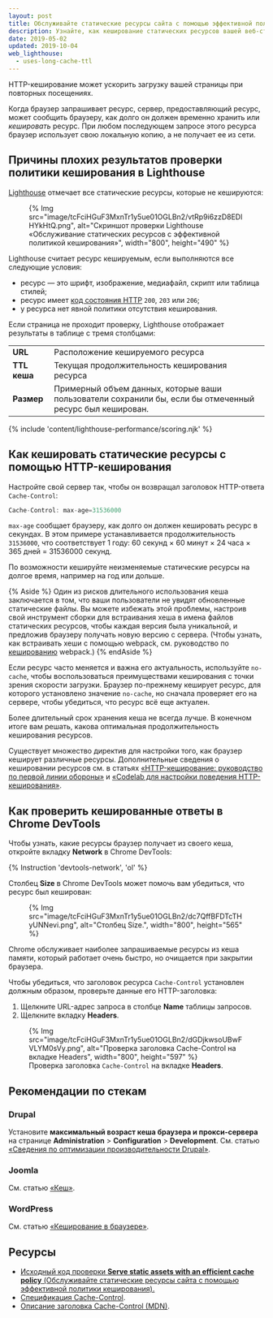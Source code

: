 ```yaml
---
layout: post
title: Обслуживайте статические ресурсы сайта с помощью эффективной политики кеширования
description: Узнайте, как кеширование статических ресурсов вашей веб-страницы может повысить производительность и надежность для повторных посетителей.
date: 2019-05-02
updated: 2019-10-04
web_lighthouse:
  - uses-long-cache-ttl
---
```


HTTP-кеширование может ускорить загрузку вашей страницы при повторных посещениях.

Когда браузер запрашивает ресурс, сервер, предоставляющий ресурс, может сообщить браузеру, как долго он должен временно хранить или *кешировать* ресурс. При любом последующем запросе этого ресурса браузер использует свою локальную копию, а не получает ее из сети.

## Причины плохих результатов проверки политики кеширования в Lighthouse

[Lighthouse](https://developer.chrome.com/docs/lighthouse/overview/) отмечает все статические ресурсы, которые не кешируются:

<figure>{% Img src="image/tcFciHGuF3MxnTr1y5ue01OGLBn2/vtRp9i6zzD8EDlHYkHtQ.png", alt="Скриншот проверки Lighthouse «Обслуживание статических ресурсов с эффективной политикой кеширования»", width="800", height="490" %}</figure>

Lighthouse считает ресурс кешируемым, если выполняются все следующие условия:

- ресурс — это шрифт, изображение, медиафайл, скрипт или таблица стилей;
- ресурс имеет [код состояния HTTP](https://developer.mozilla.org/docs/Web/HTTP/Status) `200`, `203` или `206`;
- у ресурса нет явной политики отсутствия кеширования.

Если страница не проходит проверку, Lighthouse отображает результаты в таблице с тремя столбцами:

<div class="table-wrapper scrollbar">
  <table>
    <tbody>
      <tr>
        <td><strong>URL</strong></td>
        <td>Расположение кешируемого ресурса</td>
      </tr>
      <tr>
        <td><strong>TTL кеша</strong></td>
        <td>Текущая продолжительность кеширования ресурса</td>
      </tr>
      <tr>
        <td><strong>Размер</strong></td>
        <td>Примерный объем данных, которые ваши пользователи сохранили бы, если бы отмеченный ресурс был кеширован.</td>
      </tr>
    </tbody>
  </table>
</div>

{% include 'content/lighthouse-performance/scoring.njk' %}

## Как кешировать статические ресурсы с помощью HTTP-кеширования

Настройте свой сервер так, чтобы он возвращал заголовок HTTP-ответа `Cache-Control`:

```js
Cache-Control: max-age=31536000
```

`max-age` сообщает браузеру, как долго он должен кешировать ресурс в секундах. В этом примере устанавливается продолжительность `31536000`, что соответствует 1 году: 60 секунд × 60 минут × 24 часа × 365 дней = 31536000 секунд.

По возможности кешируйте неизменяемые статические ресурсы на долгое время, например на год или дольше.

{% Aside %} Один из рисков длительного использования кеша заключается в том, что ваши пользователи не увидят обновленные статические файлы. Вы можете избежать этой проблемы, настроив свой инструмент сборки для встраивания хеша в имена файлов статических ресурсов, чтобы каждая версия была уникальной, и предложив браузеру получать новую версию с сервера. (Чтобы узнать, как встраивать хеши с помощью webpack, см. руководство по [кешированию](https://webpack.js.org/guides/caching/) webpack.) {% endAside %}

Если ресурс часто меняется и важна его актуальность, используйте `no-cache`, чтобы воспользоваться преимуществами кеширования с точки зрения скорости загрузки. Браузер по-прежнему кеширует ресурс, для которого установлено значение `no-cache`, но сначала проверяет его на сервере, чтобы убедиться, что ресурс всё еще актуален.

Более длительный срок хранения кеша не всегда лучше. В конечном итоге вам решать, какова оптимальная продолжительность кеширования ресурсов.

Существует множество директив для настройки того, как браузер кеширует различные ресурсы. Дополнительные сведения о кешировании ресурсов см. в статьях [«HTTP-кеширование: руководство по первой линии обороны»](/http-cache) и [«Codelab для настройки поведения HTTP-кеширования»](/codelab-http-cache).

## Как проверить кешированные ответы в Chrome DevTools

Чтобы узнать, какие ресурсы браузер получает из своего кеша, откройте вкладку **Network** в Chrome DevTools:

{% Instruction 'devtools-network', 'ol' %}

Столбец **Size** в Chrome DevTools может помочь вам убедиться, что ресурс был кеширован:

<figure>{% Img src="image/tcFciHGuF3MxnTr1y5ue01OGLBn2/dc7QffBFDTcTHyUNNevi.png", alt="Столбец Size.", width="800", height="565" %}</figure>

Chrome обслуживает наиболее запрашиваемые ресурсы из кеша памяти, который работает очень быстро, но очищается при закрытии браузера.

Чтобы убедиться, что заголовок ресурса `Cache-Control` установлен должным образом, проверьте данные его HTTP-заголовка:

1. Щелкните URL-адрес запроса в столбце **Name** таблицы запросов.
2. Щелкните вкладку **Headers**.

<figure>{% Img src="image/tcFciHGuF3MxnTr1y5ue01OGLBn2/dGDjkwsoUBwFVLYM0sVy.png", alt="Проверка заголовка Cache-Control на вкладке Headers", width="800", height="597" %} <figcaption> Проверка заголовка <code>Cache-Control</code> на вкладке <b>Headers</b>. </figcaption></figure>

## Рекомендации по стекам

### Drupal

Установите **максимальный возраст кеша браузера и прокси-сервера** на странице **Administration** &gt; **Configuration** &gt; **Development**. См. статью [«Сведения по оптимизации производительности Drupal»](https://www.drupal.org/docs/7/managing-site-performance-and-scalability/caching-to-improve-performance/caching-overview#s-drupal-performance-resources).

### Joomla

См. статью [«Кеш»](https://docs.joomla.org/Cache).

### WordPress

См. статью [«Кеширование в браузере»](https://wordpress.org/support/article/optimization/#browser-caching).

## Ресурсы

- [Исходный код проверки **Serve static assets with an efficient cache policy** (Обслуживайте статические ресурсы сайта с помощью эффективной политики кеширования).](https://github.com/GoogleChrome/lighthouse/blob/master/core/audits/byte-efficiency/uses-long-cache-ttl.js)
- [Спецификация Cache-Control](https://www.w3.org/Protocols/rfc2616/rfc2616-sec14.html#sec14.9).
- [Описание заголовка Cache-Control (MDN)](https://developer.mozilla.org/docs/Web/HTTP/Headers/Cache-Control).
